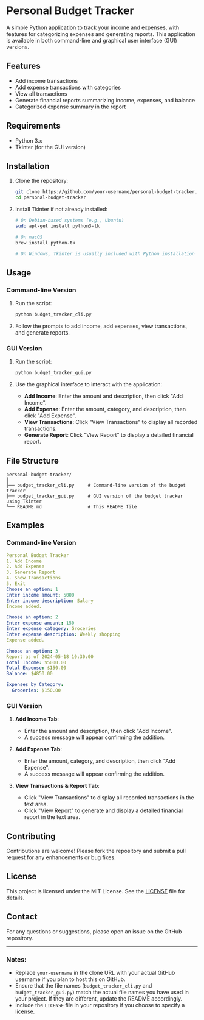# Personal Budget Tracker

A simple Python application to track your income and expenses, with features for categorizing expenses and generating reports. This application is available in both command-line and graphical user interface (GUI) versions.

## Features
- Add income transactions
- Add expense transactions with categories
- View all transactions
- Generate financial reports summarizing income, expenses, and balance
- Categorized expense summary in the report

## Requirements
- Python 3.x
- Tkinter (for the GUI version)

## Installation
1. Clone the repository:
    ```bash
    git clone https://github.com/your-username/personal-budget-tracker.git
    cd personal-budget-tracker
    ```

2. Install Tkinter if not already installed:
    ```bash
    # On Debian-based systems (e.g., Ubuntu)
    sudo apt-get install python3-tk

    # On macOS
    brew install python-tk

    # On Windows, Tkinter is usually included with Python installation
    ```

## Usage

### Command-line Version
1. Run the script:
    ```bash
    python budget_tracker_cli.py
    ```

2. Follow the prompts to add income, add expenses, view transactions, and generate reports.

### GUI Version
1. Run the script:
    ```bash
    python budget_tracker_gui.py
    ```

2. Use the graphical interface to interact with the application:
    - **Add Income**: Enter the amount and description, then click "Add Income".
    - **Add Expense**: Enter the amount, category, and description, then click "Add Expense".
    - **View Transactions**: Click "View Transactions" to display all recorded transactions.
    - **Generate Report**: Click "View Report" to display a detailed financial report.

## File Structure
```
personal-budget-tracker/
│
├── budget_tracker_cli.py     # Command-line version of the budget tracker
├── budget_tracker_gui.py     # GUI version of the budget tracker using Tkinter
└── README.md                 # This README file
```

## Examples

### Command-line Version
```yaml
Personal Budget Tracker
1. Add Income
2. Add Expense
3. Generate Report
4. Show Transactions
5. Exit
Choose an option: 1
Enter income amount: 5000
Enter income description: Salary
Income added.

Choose an option: 2
Enter expense amount: 150
Enter expense category: Groceries
Enter expense description: Weekly shopping
Expense added.

Choose an option: 3
Report as of 2024-05-18 10:30:00
Total Income: $5000.00
Total Expense: $150.00
Balance: $4850.00

Expenses by Category:
  Groceries: $150.00
```

### GUI Version
1. **Add Income Tab**:
    - Enter the amount and description, then click "Add Income".
    - A success message will appear confirming the addition.

2. **Add Expense Tab**:
    - Enter the amount, category, and description, then click "Add Expense".
    - A success message will appear confirming the addition.

3. **View Transactions & Report Tab**:
    - Click "View Transactions" to display all recorded transactions in the text area.
    - Click "View Report" to generate and display a detailed financial report in the text area.

## Contributing
Contributions are welcome! Please fork the repository and submit a pull request for any enhancements or bug fixes.

## License
This project is licensed under the MIT License. See the [LICENSE](LICENSE) file for details.

## Contact
For any questions or suggestions, please open an issue on the GitHub repository.

---

### Notes:
- Replace `your-username` in the clone URL with your actual GitHub username if you plan to host this on GitHub.
- Ensure that the file names (`budget_tracker_cli.py` and `budget_tracker_gui.py`) match the actual file names you have used in your project. If they are different, update the README accordingly.
- Include the `LICENSE` file in your repository if you choose to specify a license.
